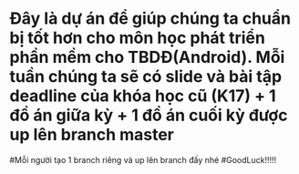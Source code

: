 # Đây là dự án để giúp chúng ta chuẩn bị tốt hơn cho môn học phát triển phần mềm cho TBDĐ(Android). Mỗi tuần chúng ta sẽ có slide và bài tập deadline của khóa học cũ (K17) + 1 đồ án giữa kỳ + 1 đồ án cuối kỳ được up lên branch master
#Mỗi người tạo 1 branch riêng và up lên branch đấy nhé #GoodLuck!!!!!
